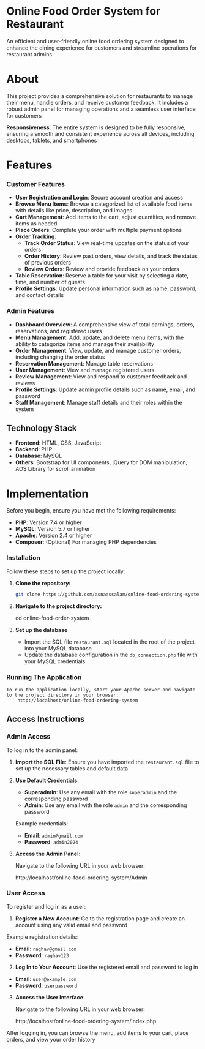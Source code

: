 # Online Food Order System for Restaurant
An efficient and user-friendly online food ordering system designed to enhance the dining experience for customers and streamline operations for restaurant admins

# About
This project provides a comprehensive solution for restaurants to manage their menu, handle orders, and receive customer feedback. It includes a robust admin panel for managing operations and a seamless user interface for customers

**Responsiveness**: The entire system is designed to be fully responsive, ensuring a smooth and consistent experience across all devices, including desktops, tablets, and smartphones

# Features

### Customer Features

- **User Registration and Login**: Secure account creation and access
- **Browse Menu Items**: Browse a categorized list of available food items with details like price, description, and images
- **Cart Management**: Add items to the cart, adjust quantities, and remove items as needed
- **Place Orders**: Complete your order with multiple payment options
- **Order Tracking**:
  - **Track Order Status**: View real-time updates on the status of your orders
  - **Order History**: Review past orders, view details, and track the status of previous orders
  - **Review Orders**: Review and provide feedback on your orders
- **Table Reservation**: Reserve a table for your visit by selecting a date, time, and number of guests
- **Profile Settings**: Update personal information such as name, password, and contact details

### Admin Features

- **Dashboard Overview**: A comprehensive view of total earnings, orders, reservations, and registered users
- **Menu Management**: Add, update, and delete menu items, with the ability to categorize items and manage their availability
- **Order Management**: View, update, and manage customer orders, including changing the order status
- **Reservation Management**: Manage table reservations
- **User Management**: View and manage registered users.
- **Review Management**: View and respond to customer feedback and reviews
- **Profile Settings**: Update admin profile details such as name, email, and password
- **Staff Management**: Manage staff details and their roles within the system

## Technology Stack

- **Frontend**: HTML, CSS, JavaScript
- **Backend**: PHP
- **Database**: MySQL
- **Others**: Bootstrap for UI components, jQuery for DOM manipulation, AOS Library for scroll animation

# Implementation

Before you begin, ensure you have met the following requirements:

- **PHP**: Version 7.4 or higher
- **MySQL**: Version 5.7 or higher
- **Apache**: Version 2.4 or higher
- **Composer**: (Optional) For managing PHP dependencies

### Installation

Follow these steps to set up the project locally:

1. **Clone the repository:**

   ```bash
   git clone https://github.com/asnaassalam/online-food-ordering-system.git

2. **Navigate to the project directory:**
    
     cd online-food-order-system

3. **Set up the database**
    - Import the SQL file `restaurant.sql` located in the root of the project into your MySQL database
    - Update the database configuration in the `db_connection.php` file with your MySQL credentials

### Running The Application
    To run the application locally, start your Apache server and navigate to the project directory in your browser:
        http://localhost/online-food-ordering-system
        
       
## Access Instructions

### Admin Access

To log in to the admin panel:

1. **Import the SQL File**: Ensure you have imported the `restaurant.sql` file to set up the necessary tables and default data

2. **Use Default Credentials**:
   - **Superadmin**: Use any email with the role `superadmin` and the corresponding password
   - **Admin**: Use any email with the role `admin` and the corresponding password

   Example credentials:
   - **Email**: `admin@gmail.com`
   - **Password**: `admin2024`

3. **Access the Admin Panel**: 

   Navigate to the following URL in your web browser:

    http://localhost/online-food-ordering-system/Admin

### User Access

To register and log in as a user:
1. **Register a New Account**: Go to the registration page and create an account using any valid email and password

Example registration details:
- **Email**: `raghav@gmail.com`
- **Password**: `raghav123`

2. **Log In to Your Account**: Use the registered email and password to log in

- **Email**: `user@example.com`
- **Password**: `userpassword`

3. **Access the User Interface**:

    Navigate to the following URL in your web browser:

     http://localhost/online-food-ordering-system/index.php

After logging in, you can browse the menu, add items to your cart, place orders, and view your order history
